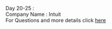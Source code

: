 Day 20-25 :                                                              
Company Name : Intuit      
For Questions and more details click [here](https://docs.google.com/document/d/18oi6OlvcL3wYn20Jb9crW7NO4cGkL6vUfTvplNDGkTw/edit)
